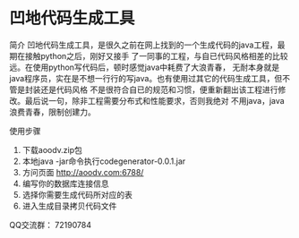 # 凹地代码生成工具

简介
凹地代码生成工具，是很久之前在网上找到的一个生成代码的java工程，最期在接触python之后，刚好又接手
了一同事的工程，与自已代码风格相差的比较远。在使用python写代码后，顿时感觉java中耗费了大浪青春，
无耐本身就是java程序员，实在是不想一行行的写java。也有使用过其它的代码生成工具，但不管是封装还是代码风格
不是很符合自已的规范和习惯，便重新翻出该工程进行修改。最后说一句，除非工程需要分布式和性能要求，否则我绝对
不用java，java浪费青春，限制创建力。

使用步骤

1. 下载aoodv.zip包
2. 本地java -jar命令执行codegenerator-0.0.1.jar
3. 方问页面
http://aoodv.com:6788/
4. 编写你的数据库连接信息
5. 选择你需要生成代码所对应的表
6. 进入生成目录拷贝代码文件

QQ交流群：
72190784